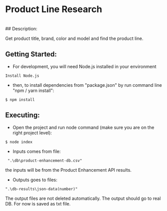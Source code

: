 # Product Line Research
<br />
## Description:

Get product title, brand, color and model and find the product line.


## Getting Started: <br /> 


* For development, you will need Node.js installed in your environment 

```
Install Node.js

```
   * then, to install dependencies from "package.json" by run command line "npm / yarn install":
```
$ npm install

```

## Executing:

* Open the project and run node command (make sure you are on the right project level):
```
$ node index

```
*  Inputs comes from file: 
```
 ".\db\product-enhancement-db.csv" 

 ```
 the inputs will be from the Product Enhancement API results.

*  Outputs goes to files: 
```
".\db-results\json-data(number)" 

```
The output files are not deleted automatically.
The output should go to real DB.
For now is saved as txt file.


